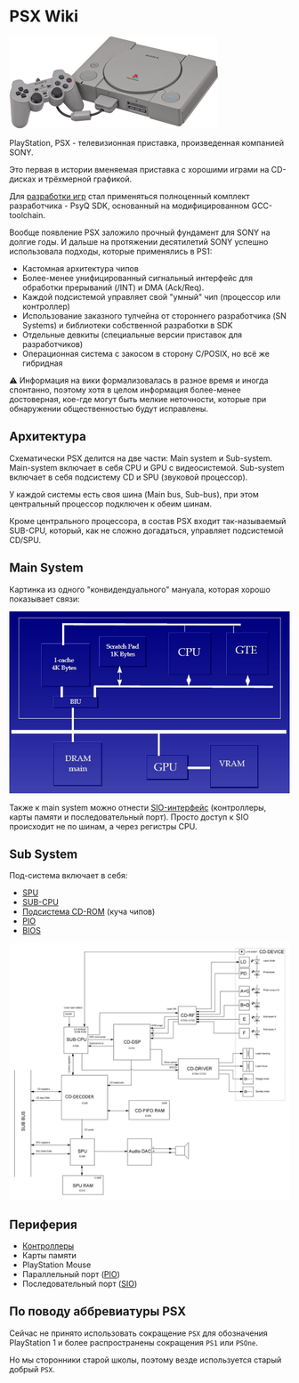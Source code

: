 # PSX Wiki

![PSX-Console-wController_small](/wiki/imgstore/PSX-Console-wController_small.png)

PlayStation, PSX - телевизионная приставка, произведенная компанией SONY.

Это первая в истории вменяемая приставка с хорошими играми на CD-дисках и трёхмерной графикой.

Для [разработки игр](sdk.md) стал применяться полноценный комплект разработчика - PsyQ SDK, основанный на модифицированном GCC-toolchain.

Вообще появление PSX заложило прочный фундамент для SONY на долгие годы. И дальше на протяжении десятилетий SONY успешно использовала подходы, которые применялись в PS1:
- Кастомная архитектура чипов
- Более-менее унифицированный сигнальный интерфейс для обработки прерываний (/INT) и DMA (Ack/Req).
- Каждой подсистемой управляет свой "умный" чип (процессор или контроллер)
- Использование заказного тулчейна от стороннего разработчика (SN Systems) и библиотеки собственной разработки в SDK
- Отдельные девкиты (специальные версии приставок для разработчиков)
- Операционная система с закосом в сторону C/POSIX, но всё же гибридная

:warning: Информация на вики формализовалась в разное время и иногда спонтанно, поэтому хотя в целом информация более-менее достоверная, кое-где могут быть мелкие неточности, которые при обнаружении общественностью будут исправлены.

## Архитектура

Схематически PSX делится на две части: Main system и Sub-system. Main-system включает в себя CPU и GPU с видеосистемой. Sub-system включает в себя подсистему CD и SPU (звуковой процессор).

У каждой системы есть своя шина (Main bus, Sub-bus), при этом центральный процессор подключен к обеим шинам.

Кроме центрального процессора, в состав PSX входит так-называемый SUB-CPU, который, как не сложно догадаться, управляет подсистемой CD/SPU.

## Main System

Картинка из одного "конвидендуального" мануала, которая хорошо показывает связи:

![Psx_main_system](/wiki/imgstore/Psx_main_system.jpg)

Также к main system можно отнести [SIO-интерфейс](sio.md) (контроллеры, карты памяти и последовательный порт). Просто доступ к SIO происходит не по шинам, а через регистры CPU.

## Sub System

Под-система включает в себя:

- [SPU](spu.md)
- [SUB-CPU](subcpu.md)
- [Подсистема CD-ROM](cd.md) (куча чипов)
- [PIO](pio.md)
- [BIOS](bios.md)

![Subsystem](/wiki/imgstore/Subsystem.jpg)

## Периферия

- [Контроллеры](controller.md)
- Карты памяти
- PlayStation Mouse
- Параллельный порт ([PIO](pio.md))
- Последовательный порт ([SIO](sio.md))

## По поводу аббревиатуры PSX

Сейчас не принято использовать сокращение `PSX` для обозначения PlayStation 1 и более распространены сокращения `PS1` или `PSOne`.

Но мы сторонники старой школы, поэтому везде используется старый добрый `PSX`.
